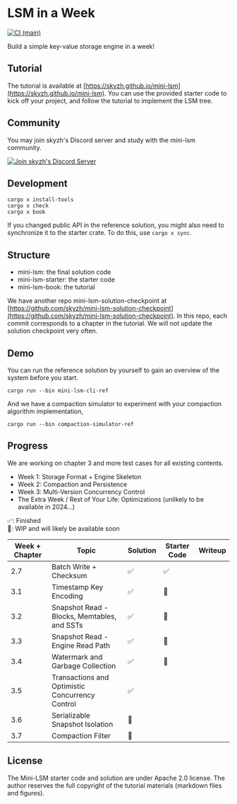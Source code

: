 # LSM in a Week

[![CI (main)](https://github.com/skyzh/mini-lsm/actions/workflows/main.yml/badge.svg)](https://github.com/skyzh/mini-lsm/actions/workflows/main.yml)

Build a simple key-value storage engine in a week!

## Tutorial

The tutorial is available at [https://skyzh.github.io/mini-lsm](https://skyzh.github.io/mini-lsm). You can use the provided starter
code to kick off your project, and follow the tutorial to implement the LSM tree.

## Community

You may join skyzh's Discord server and study with the mini-lsm community.

[![Join skyzh's Discord Server](https://dcbadge.vercel.app/api/server/ZgXzxpua3H)](https://skyzh.dev/join/discord)

## Development

```
cargo x install-tools
cargo x check
cargo x book
```

If you changed public API in the reference solution, you might also need to synchronize it to the starter crate.
To do this, use `cargo x sync`.

## Structure

* mini-lsm: the final solution code
* mini-lsm-starter: the starter code
* mini-lsm-book: the tutorial

We have another repo mini-lsm-solution-checkpoint at [https://github.com/skyzh/mini-lsm-solution-checkpoint](https://github.com/skyzh/mini-lsm-solution-checkpoint). In this repo, each commit corresponds to a chapter in the tutorial. We will not update the solution checkpoint very often.

## Demo

You can run the reference solution by yourself to gain an overview of the system before you start.

```
cargo run --bin mini-lsm-cli-ref
```

And we have a compaction simulator to experiment with your compaction algorithm implementation,

```
cargo run --bin compaction-simulator-ref
```


## Progress

We are working on chapter 3 and more test cases for all existing contents.

* Week 1: Storage Format + Engine Skeleton
* Week 2: Compaction and Persistence
* Week 3: Multi-Version Concurrency Control
* The Extra Week / Rest of Your Life: Optimizations  (unlikely to be available in 2024...)

✅: Finished \
🚧: WIP and will likely be available soon

| Week + Chapter | Topic                                           | Solution | Starter Code | Writeup |
| -------------- | ----------------------------------------------- | -------- | ------------ | ------- |
| 2.7            | Batch Write + Checksum                          | ✅        | ✅            |         |
| 3.1            | Timestamp Key Encoding                          | ✅        | 🚧            |         |
| 3.2            | Snapshot Read - Blocks, Memtables, and SSTs     | ✅        | 🚧            |         |
| 3.3            | Snapshot Read - Engine Read Path                | ✅        | 🚧            |         |
| 3.4            | Watermark and Garbage Collection                | ✅        | 🚧            |         |
| 3.5            | Transactions and Optimistic Concurrency Control | ✅        |              |         |
| 3.6            | Serializable Snapshot Isolation                 | 🚧        |              |         |
| 3.7            | Compaction Filter                               | 🚧        |              |         |

## License

The Mini-LSM starter code and solution are under Apache 2.0 license. The author reserves the full copyright of the tutorial materials (markdown files and figures).
